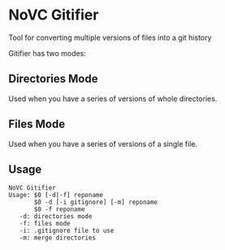 # NoVC Gitifier

Tool for converting multiple versions of files into a git history

Gitifier has two modes:

## Directories Mode

Used when you have a series of versions of whole directories.

## Files Mode

Used when you have a series of versions of a single file.

## Usage

```man
NoVC Gitifier
Usage: $0 [-d|-f] reponame
       $0 -d [-i gitignore] [-m] reponame
       $0 -f reponame
   -d: directories mode
   -f: files mode
   -i: .gitignore file to use
   -m: merge directories
```
